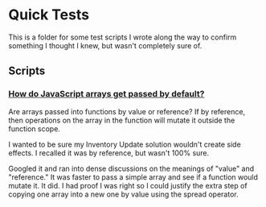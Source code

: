 # Quick Tests

This is a folder for some test scripts I wrote along the way to confirm something I thought I knew, but wasn't completely sure of.

## Scripts

### [How do JavaScript arrays get passed by default?](array-pass-reference.js)
Are arrays passed into functions by value or reference? If by reference, then operations on the array in the function will mutate it outside the function scope. 

I wanted to be sure my Inventory Update solution wouldn't create side effects. I recalled it was by reference, but wasn't 100% sure. 

Googled it and ran into dense discussions on the meanings of "value" and "reference." It was faster to pass a simple array and see if a function would mutate it. It did. I had proof I was right so I could justify the extra step of copying one array into a new one by value using the spread operator.
